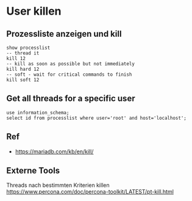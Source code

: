 # User killen 

## Prozessliste anzeigen und kill 

```
show processlist 
-- thread it 
kill 12 
-- kill as soon as possible but not immediately  
kill hard 12 
-- soft - wait for critical commands to finish 
kill soft 12 
```

## Get all threads for a specific user 

```
use information_schema;
select id from processlist where user='root' and host='localhost';
```

## Ref

  * https://mariadb.com/kb/en/kill/
  
## Externe Tools 

Threads nach bestimmten Kriterien killen 
https://www.percona.com/doc/percona-toolkit/LATEST/pt-kill.html
